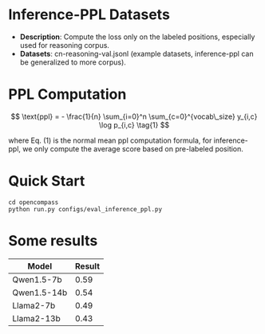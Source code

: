 # Inference-PPL Datasets

- **Description**: Compute the loss only on the labeled positions, especially used for reasoning corpus.
- **Datasets**: cn-reasoning-val.jsonl (example datasets, inference-ppl can be generalized to more corpus).

# PPL Computation

$$ \text{ppl} = - \frac{1}{n} \sum_{i=0}^n \sum_{c=0}^{vocab\_size} y_{i,c} \log p_{i,c} \tag{1} $$

where Eq. (1) is the normal mean ppl computation formula, for inference-ppl, we only compute the average score based on pre-labeled position.

# Quick Start

```shell
cd opencompass
python run.py configs/eval_inference_ppl.py
```

# Some results

| Model      | Result |
| ----------- | ----------- |
| Qwen1.5-7b    | 0.59       |
| Qwen1.5-14b   | 0.54        |
| Llama2-7b | 0.49 |
| Llama2-13b | 0.43 |

